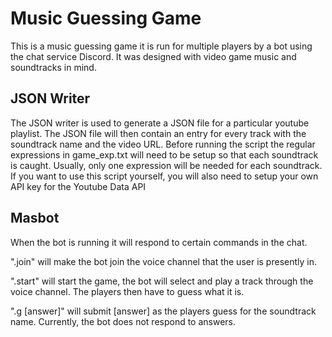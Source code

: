 # Music Guessing Game
This is a music guessing game it is run for multiple players by a bot using the chat service Discord.
It was designed with video game music and soundtracks in mind.
## JSON Writer
The JSON writer is used to generate a JSON file for a particular youtube playlist. The JSON file will then contain an entry for every track with the soundtrack name and the video URL.
Before running the script the regular expressions in game_exp.txt will need to be setup so that each soundtrack is caught. Usually, only one expression will be needed for each soundtrack.
If you want to use this script yourself, you will also need to setup your own API key for the Youtube Data API
## Masbot 
When the bot is running it will respond to certain commands in the chat.

".join" will make the bot join the voice channel that the user is presently in.

".start" will start the game, the bot will select and play a track through the voice channel. The players then have to guess what it is.

".g [answer]" will submit [answer] as the players guess for the soundtrack name.
Currently, the bot does not respond to answers.